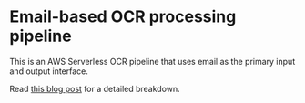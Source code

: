 # Email-based OCR processing pipeline   

This is an AWS Serverless OCR pipeline that uses email as the primary input and output interface.

Read [this blog post](https://matthewbonig.com/posts/ocr) for a detailed breakdown.

